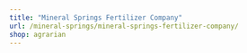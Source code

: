 ```yaml
---
title: "Mineral Springs Fertilizer Company"
url: /mineral-springs/mineral-springs-fertilizer-company/
shop: agrarian
---
```

